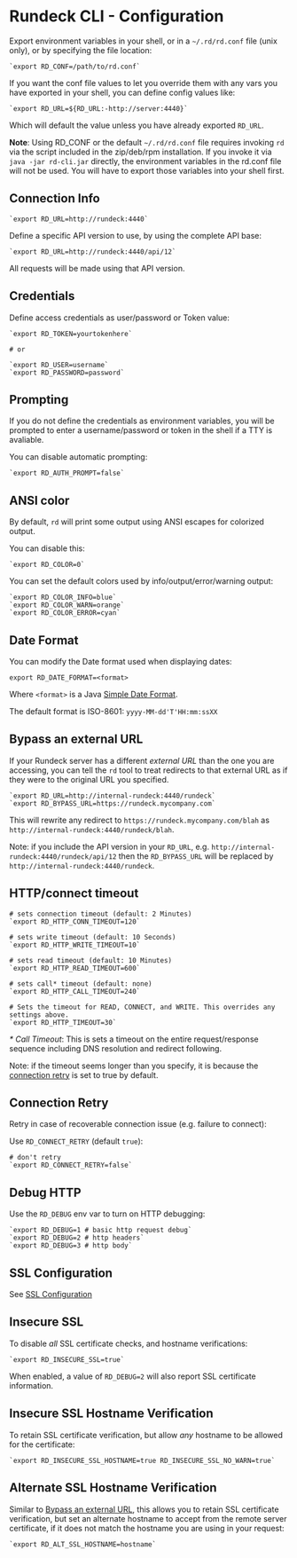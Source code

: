 # Rundeck CLI - Configuration

Export environment variables in your shell, or in a `~/.rd/rd.conf`
file (unix only), or by specifying the file location:

    `export RD_CONF=/path/to/rd.conf`

If you want the conf file values to let you override them with any vars
you have exported in your shell, you can define config values like:

    `export RD_URL=${RD_URL:-http://server:4440}`

Which will default the value unless you have already exported `RD_URL`.

**Note**: Using RD_CONF or the default `~/.rd/rd.conf` file requires invoking `rd` via the script included in the zip/deb/rpm installation.  If you invoke it via `java -jar rd-cli.jar` directly, the environment variables in the rd.conf file will not be used.  You will have to export those variables into your shell first.

## Connection Info

	`export RD_URL=http://rundeck:4440`

Define a specific API version to use, by using the complete API base:

	`export RD_URL=http://rundeck:4440/api/12`

All requests will be made using that API version.

## Credentials

Define access credentials as user/password or Token value:

	`export RD_TOKEN=yourtokenhere`

	# or

	`export RD_USER=username`
	`export RD_PASSWORD=password`

## Prompting

If you do not define the credentials as environment variables,
you will be prompted to enter a username/password or token in
the shell if a TTY is avaliable.

You can disable automatic prompting:

    `export RD_AUTH_PROMPT=false`


## ANSI color

By default, `rd` will print some output using ANSI escapes for colorized output.

You can disable this:

    `export RD_COLOR=0`

You can set the default colors used by info/output/error/warning output:

    `export RD_COLOR_INFO=blue`
    `export RD_COLOR_WARN=orange`
    `export RD_COLOR_ERROR=cyan`

## Date Format

You can modify the Date format used when displaying dates:

	export RD_DATE_FORMAT=<format>

Where `<format>` is a Java [Simple Date Format](#).

The default format is ISO-8601: `yyyy-MM-dd'T'HH:mm:ssXX`

[Simple Date Format]: https://docs.oracle.com/javase/7/docs/api/java/text/SimpleDateFormat.html

## Bypass an external URL

If your Rundeck server has a different *external URL* than the one you are accessing,
you can tell the `rd` tool to treat redirects to that external URL as
if they were to the original URL you specified.

	`export RD_URL=http://internal-rundeck:4440/rundeck`
	`export RD_BYPASS_URL=https://rundeck.mycompany.com`

This will rewrite any redirect to `https://rundeck.mycompany.com/blah`
as `http://internal-rundeck:4440/rundeck/blah`.

Note: if you include the API version in your `RD_URL`, e.g. `http://internal-rundeck:4440/rundeck/api/12` then
the `RD_BYPASS_URL` will be replaced by `http://internal-rundeck:4440/rundeck`.

## HTTP/connect timeout


    # sets connection timeout (default: 2 Minutes)
    `export RD_HTTP_CONN_TIMEOUT=120`

    # sets write timeout (default: 10 Seconds)
    `export RD_HTTP_WRITE_TIMEOUT=10`

    # sets read timeout (default: 10 Minutes)
    `export RD_HTTP_READ_TIMEOUT=600`

    # sets call* timeout (default: none)
    `export RD_HTTP_CALL_TIMEOUT=240`

    # Sets the timeout for READ, CONNECT, and WRITE. This overrides any settings above.
    `export RD_HTTP_TIMEOUT=30`

*\* Call Timeout*: This is sets a timeout on the entire request/response sequence including DNS resolution and redirect following.

Note: if the timeout seems longer than you specify, it is because the [connection retry](#connection-retry) is set to true
by default.

## Connection Retry

Retry in case of recoverable connection issue (e.g. failure to connect):

Use `RD_CONNECT_RETRY` (default `true`):

	# don't retry
	`export RD_CONNECT_RETRY=false`

## Debug HTTP

Use the `RD_DEBUG` env var to turn on HTTP debugging:

	`export RD_DEBUG=1 # basic http request debug`
	`export RD_DEBUG=2 # http headers`
	`export RD_DEBUG=3 # http body`

## SSL Configuration

See [SSL Configuration](./ssl.md)

## Insecure SSL

To disable *all* SSL certificate checks, and hostname verifications:

    `export RD_INSECURE_SSL=true`

When enabled, a value of `RD_DEBUG=2` will also report SSL certificate
information.

## Insecure SSL Hostname Verification

To retain SSL certificate verification, but allow *any* hostname to be
allowed for the certificate:

    `export RD_INSECURE_SSL_HOSTNAME=true RD_INSECURE_SSL_NO_WARN=true`

## Alternate SSL Hostname Verification

Similar to [Bypass an external URL](#bypass-an-external-url), this
allows you to retain SSL certificate verification, but set an
alternate hostname to accept from the remote server certificate, if
it does not match the hostname you are using in your request:

    `export RD_ALT_SSL_HOSTNAME=hostname`

